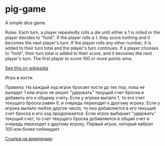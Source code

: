 # pig-game
A simple dice game

Rules:
Each turn, a player repeatedly rolls a die until either a 1 is rolled or the player decides to "hold":
If the player rolls a 1, they score nothing and it becomes the next player's turn.
If the player rolls any other number, it is added to their turn total and the player's turn continues.
If a player chooses to "hold", their turn total is added to their score, and it becomes the next player's turn.
The first player to score 100 or more points wins.

<a href="https://en.wikipedia.org/wiki/Pig_(dice_game)">See this on wikipedia</a>

Игра в кости. 

Правила: 
На каждый ход игрок бросает кости до тех пор, пока не выпадет 1 или игрок не решит "удержать" текущий счет броска и добавить его к общему счету.
Если у игрока выпало 1, то его счет текущего броска равен 0, и очередь переходит к другому игроку.
Если у игрока выпало любое другое число, то оно добавляется в его текущий счет броска и его ход продолжается.
Если игрок выбирает "удержать" текущий счет, то счет текущего броска добавляется в общий счет и очередь переходит к другому игроку.
Первый игрок, который набрал 100 или более побеждает.

<a href="https://en.wikipedia.org/wiki/Pig_(dice_game)">Ссылка на википедию</a>
